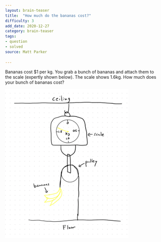 ```yaml
---
layout: brain-teaser
title:  "How much do the bananas cost?"
difficulty: 3
add_date: 2020-12-27
category: brain-teaser
tags:
- question
- solved
source: Matt Parker

---
```


Bananas cost $1 per kg.  You grab a bunch of bananas and attach
them to the scale (expertly shown below).  The scale shows 1.6kg.  How much
does your bunch of bananas cost?

<img src="image.jpg" alt="scale" width="400px">

